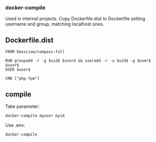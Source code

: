 ### docker-compile

Used in internal projects. Copy Dockerfile.dist to Dockerfile setting username and group, matching localhost ones. 
  
  
## Dockerfile.dist
  
    FROM bkosciow/compass-full
    
    RUN groupadd -r -g $uid$ $user$ && useradd -r -u $uid$ -g $user$ $user$
    USER $user$
    
    CMD ["php-fpm"]


## compile
Take parameter:

    docker-compile myuser myid

Use .env:
    
    docker-compile